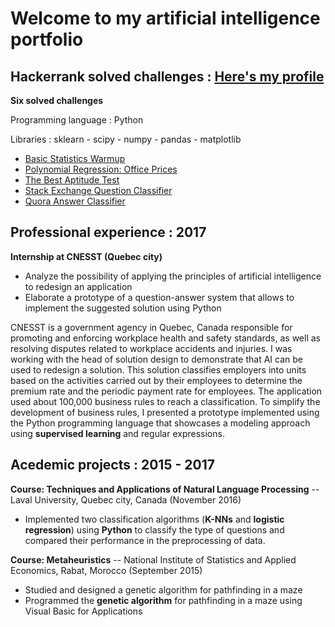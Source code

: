 # Welcome to my artificial intelligence portfolio
## Hackerrank solved challenges : [Here's my profile](https://www.hackerrank.com/moubine_rabab)

**Six solved challenges**

Programming language : Python

Libraries : sklearn - scipy - numpy - pandas - matplotlib

- [Basic Statistics Warmup](https://www.hackerrank.com/rest/contests/master/challenges/stat-warmup/hackers/moubine_rabab/download_solution)
- [Polynomial Regression: Office Prices](https://www.hackerrank.com/rest/contests/master/challenges/predicting-office-space-price/hackers/moubine_rabab/download_solution)
- [The Best Aptitude Test](https://www.hackerrank.com/rest/contests/master/challenges/the-best-aptitude-test/hackers/moubine_rabab/download_solution)
- [Stack Exchange Question Classifier](https://www.hackerrank.com/rest/contests/master/challenges/stack-exchange-question-classifier/hackers/moubine_rabab/download_solution)
- [Quora Answer Classifier](https://www.hackerrank.com/rest/contests/master/challenges/quora-answer-classifier/hackers/moubine_rabab/download_solution)

## Professional experience : 2017
**Internship at CNESST (Quebec city)**
- Analyze the possibility of applying the principles of artificial intelligence to redesign an application
- Elaborate a prototype of a question-answer system that allows to implement the suggested solution using Python

CNESST is a government agency in Quebec, Canada responsible for promoting and enforcing workplace health and safety standards, as well as resolving disputes related to workplace accidents and injuries.
I was working with the head of solution design to demonstrate that AI can be used to redesign a solution. 
This solution classifies employers into units based on the activities carried out by their employees to determine the premium rate and the periodic payment rate for employees. 
The application used about 100,000 business rules to reach a classification.
To simplify the development of business rules, I presented a prototype implemented using the Python programming language that showcases a modeling approach using **supervised learning** and regular expressions.

## Acedemic projects : 2015 - 2017
**Course: Techniques and Applications of Natural Language Processing** -- Laval University, Quebec city, Canada (November 2016)

- Implemented two classification algorithms (**K-NNs** and **logistic regression**) using **Python** to classify the type of questions and compared their performance in the preprocessing of data.

**Course: Metaheuristics** -- National Institute of Statistics and Applied Economics, Rabat, Morocco
(September 2015)

- Studied and designed a genetic algorithm for pathfinding in a maze
- Programmed the **genetic algorithm** for pathfinding in a maze using Visual Basic for Applications
